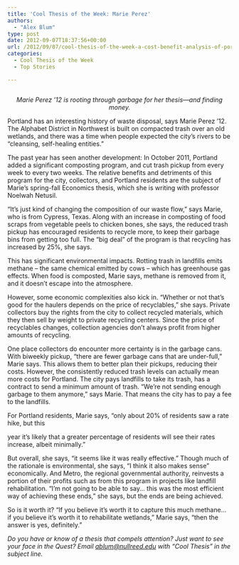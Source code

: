 ```yaml
---
title: 'Cool Thesis of the Week: Marie Perez'
authors: 
  - "Alex Blum"
type: post
date: 2012-09-07T18:37:56+00:00
url: /2012/09/07/cool-thesis-of-the-week-a-cost-benefit-analysis-of-portlands-composting-program/
categories:
  - Cool Thesis of the Week
  - Top Stories

---
```

<p style="text-align: center;">
  <a href="http://www.reedquest.org/2012/09/cool-thesis-of-the-week-a-cost-benefit-analysis-of-portlands-composting-program/marieslider/" rel="attachment wp-att-1566"><img class="alignnone size-full wp-image-1566" title="marie" src="https://i1.wp.com/www.reedquest.org/wp-content/uploads/2012/09/marieslider.jpg?resize=770%2C430" alt="" data-recalc-dims="1" /></a>
</p>

<p style="text-align: center;">
  <em>Marie Perez &#8217;12 is rooting through garbage for her thesis—and finding money.</em>
</p>

Portland has an interesting history of waste disposal, says Marie Perez &#8217;12. The Alphabet District in Northwest is built on compacted trash over an old wetlands, and there was a time when people expected the city&#8217;s rivers to be “cleansing, self-healing entities.”

The past year has seen another development: In October 2011, Portland added a significant composting program, and cut trash pickup from every week to every two weeks. The relative benefits and detriments of this program for the city, collectors, and Portland residents are the subject of Marie&#8217;s spring-fall Economics thesis, which she is writing with professor Noelwah Netusil.

“It&#8217;s just kind of changing the composition of our waste flow,” says Marie, who is from Cypress, Texas. Along with an increase in composting of food scraps from vegetable peels to chicken bones, she says, the reduced trash pickup has encouraged residents to recycle more, to keep their garbage bins from getting too full. The “big deal” of the program is that recycling has increased by 25%, she says.

This has significant environmental impacts. Rotting trash in landfills emits methane – the same chemical emitted by cows – which has greenhouse gas effects. When food is composted, Marie says, methane is removed from it, and it doesn&#8217;t escape into the atmosphere.

However, some economic complexities also kick in. “Whether or not that&#8217;s good for the haulers depends on the price of recyclables,” she says. Private collectors buy the rights from the city to collect recycled materials, which they then sell by weight to private recycling centers. Since the price of recyclables changes, collection agencies don&#8217;t always profit from higher amounts of recycling.

One place collectors do encounter more certainty is in the garbage cans. With biweekly pickup, “there are fewer garbage cans that are under-full,” Marie says. This allows them to better plan their pickups, reducing their costs. However, the consistently reduced trash levels can actually mean more costs for Portland. The city pays landfills to take its trash, has a contract to send a minimum amount of trash. “We&#8217;re not sending enough garbage to them anymore,” says Marie. That means the city has to pay a fee to the landfills.

For Portland residents, Marie says, “only about 20% of residents saw a rate hike, but this

year it&#8217;s likely that a greater percentage of residents will see their rates increase, albeit minimally.”

But overall, she says, “it seems like it was really effective.” Though much of the rationale is environmental, she says, “I think it also makes sense” economically. And Metro, the regional governmental authority, reinvests a portion of their profits such as from this program in projects like landfill rehabilitation. “I&#8217;m not going to be able to say&#8230; this was the most efficient way of achieving these ends,” she says, but the ends are being achieved.

So is it worth it? “If you believe it&#8217;s worth it to capture this much methane&#8230; if you believe it&#8217;s worth it to rehabilitate wetlands,” Marie says, “then the answer is yes, definitely.”

 _Do you have or know of a thesis that compels attention? Just want to see your face in the Quest? Email [&#x61;&#x62;&#x6c;&#x75;&#x6d;&#x40;<span class="oe_displaynone">null</span>&#x72;&#x65;&#x65;&#x64;&#x2e;&#x65;&#x64;&#x75;][1] with “Cool Thesis” in the subject line._

 [1]: mailto:&#x61;&#x62;&#x6c;&#x75;&#x6d;&#x40;&#x72;&#x65;&#x65;&#x64;&#x2e;&#x65;&#x64;&#x75;